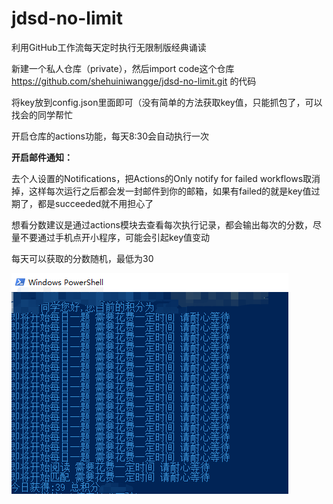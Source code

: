 # jdsd-no-limit
利用GitHub工作流每天定时执行无限制版经典诵读

新建一个私人仓库（private），然后import code这个仓库 https://github.com/shehuiniwangge/jdsd-no-limit.git 的代码

将key放到config.json里面即可（没有简单的方法获取key值，只能抓包了，可以找会的同学帮忙

开启仓库的actions功能，每天8:30会自动执行一次

**开启邮件通知：**

去个人设置的Notifications，把Actions的Only notify for failed workflows取消掉，这样每次运行之后都会发一封邮件到你的邮箱，如果有failed的就是key值过期了，都是succeeded就不用担心了

想看分数建议是通过actions模块去查看每次执行记录，都会输出每次的分数，尽量不要通过手机点开小程序，可能会引起key值变动

每天可以获取的分数随机，最低为30

![](微信图片_20230421204924.png)

